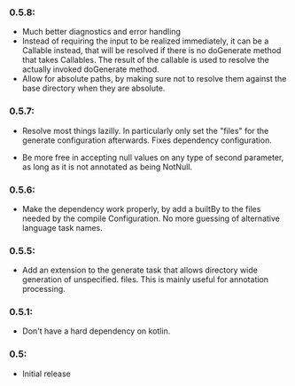 ### 0.5.8:
* Much better diagnostics and error handling
* Instead of requiring the input to be realized immediately, it can be a
  Callable instead, that will be resolved if there is no doGenerate method
  that takes Callables. The result of the callable is used to resolve the
  actually invoked doGenerate method.
* Allow for absolute paths, by making sure not to resolve them against
  the base directory when they are absolute.

### 0.5.7: 
* Resolve most things lazilly. In particularly only set the "files" for the generate
  configuration afterwards. Fixes dependency configuration.

* Be more free in accepting null values on any type of second parameter, as long
  as it is not annotated as being NotNull.

### 0.5.6: 
* Make the dependency work properly, by add a builtBy to the files needed by the compile Configuration. No more
  guessing of alternative language task names.

### 0.5.5: 
* Add an extension to the generate task that allows directory wide generation
  of unspecified. files. This is mainly useful for annotation processing.

### 0.5.1: 
* Don't have a hard dependency on kotlin.

### 0.5: 
* Initial release